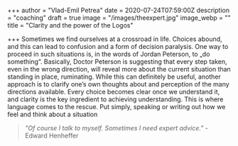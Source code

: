 +++
author = "Vlad-Emil Petrea"
date = 2020-07-24T07:59:00Z
description = "coaching"
draft = true
image = "/images/theexpert.jpg"
image_webp = ""
title = "Clarity and the power of the Logos"

+++
Sometimes we find ourselves at a crossroad in life. Choices abound, and this can lead to confusion and a form of decision paralysis. One way to proceed in such situations is, in the words of Jordan Peterson, to „do something“. Basically, Doctor Peterson is suggesting that every step taken, even in the wrong direction, will reveal more about the current situation than standing in place, ruminating. While this can definitely be useful, another approach is to clarify one’s own thoughts about and perception of the many directions available. Every choice becomes clear once we understand it, and clarity is the key ingredient to achieving understanding. This is where language comes to the rescue. Put simply, speaking or writing out how we feel and think about a situation 

> _"Of course I talk to myself. Sometimes I need expert advice." -_ Edward Henheffer